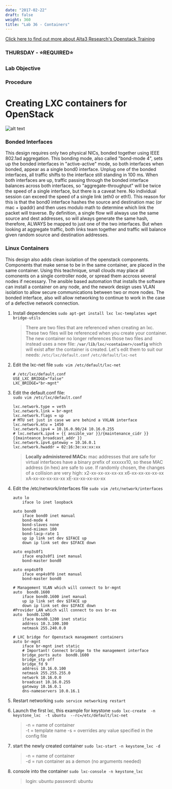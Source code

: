 ```yaml
---
date: "2017-02-22"
draft: false
weight: 360
title: "Lab 36 - Containers"
---
```

[Click here to find out more about Alta3 Research's Openstack Training](https://alta3.com/courses/openstack)

### THURSDAY - &#x2B50;REQUIRED&#x2B50;

### Lab Objective

### Procedure


# Creating LXC containers for OpenStack
![alt text](https://alta3.com/images/openstack_network_diagram.png "OpenStack networking using containers")
### Bonded Interfaces
This design requires only two physical NICs, bonded together using IEEE 802.1ad aggregation. This bonding mode, also called "bond-mode 4", sets up the bonded interfaces in "active-active" mode, so both interfaces when bonded, appear as a single bond0 interface. Unplug one of the bonded interfaces, all traffic shifts to the interface still standing in 100 ms. When both interfaces are up, traffic passing through the bonded interface balances across both interfaces, so "aggregate-throughput" will be twice the speed of a single interface, but there is a caveat here. No individual session can exceed the speed of a single link (eth0 or eth1). This reason for this is that the bond0 interface hashes the source and destination mac (or mac + ipaddr) and then uses modulo math to determine which link the packet will traverse. By definition, a single flow will always use the same source and dest addresses, so will always generate the same hash, therefore, ALWAYS be mapped to just one of the two interfaces. But when looking at aggregate traffic, both links team together and traffic will balance given random source and destination addresses.  
### Linux Containers
This design also adds clean isolation of the openstack components. Components that make sense to be in the same container, are placed in the same container. Using this teachnique, small clouds may place all comonents on a single controller node, or spread them accross several nodes if necessary. The ansible based automation that installs the software can install a container on any node, and the nework design uses VLAN isolation to allow secure communications between two or more nodes. The bonded interface, also will allow networking to continue to work in the case of a defective network connection. 
1. Install dependencies
    `sudo apt-get install lxc lxc-templates wget bridge-utils`
    > There are two files that are referenced when creating an lxc. These two files will be referenced when you create your container. The new container no longer references those two files and instead uses a new file: **`/var/lib/lxc/<container>/config`** which will exist after the container is created. 
    Let's edit them to suit our needs: 
    `/etc/lxc/default.conf`
    `/etc/default/lxc-net` 
 
2. Edit the lxc-net file
   `sudo vim /etc/default/lxc-net`
    ```
    # /etc/lxc/default.conf
    USE_LXC_BRIDGE="false"
    LXC_BRIDGE="br-mgnt"
    ```
0. Edit the default.conf file:  
   `sudo vim /etc/lxc/default.conf`
    ````
    lxc.network.type = veth
    lxc.network.link = br-mgnt
    lxc.network.flags = up
    # MTU set just in case we are behind a VXLAN interface
    lxc.network.mtu = 1450
    lxc.network.ipv4 = 10.16.0.90/24 10.16.0.255
    # lxc.network.ipv4 = {{ ansible_var }}/{maintenance_cidr }} {{mainteance_broadcast_addr }}
    lxc.network.ipv4.gateway = 10.16.0.1
    lxc.network.hwaddr = 02:16:3e:xx:xx:xx
    ````
    > **Locally administered MACs:** mac addresses that are safe for virtual interfaces have a binary prefix of xxxxxx10, so these MAC address (in hex) are safe to use. If randomly chosen, the changes of a collision are very high: 
x2-xx-xx-xx-xx-xx
x6-xx-xx-xx-xx-xx
xA-xx-xx-xx-xx-xx
xE-xx-xx-xx-xx-xx
0. Edit the /etc/network/interfaces file
    `sudo vim /etc/network/interfaces`
    ``` 
    auto lo
        iface lo inet loopback
    
    auto bond0
        iface bond0 inet manual
        bond-mode 4
        bond-slaves none
        bond-miimon 100
        bond-lacp-rate 1
        up ip link set dev $IFACE up
        down ip link set dev $IFACE down
    
    auto enp3s0f1
        iface enp3s0f1 inet manual
        bond-master bond0
    
    auto enp4s0f0
        iface enp4s0f0 inet manual
        bond-master bond0
    
    # Management VLAN which will connect to br-mgnt
    auto  bond0.1600
        iface bond0.1600 inet manual
        up ip link set dev $IFACE up
        down ip link set dev $IFACE down
    #Provider LAN which will connect to ovs br-ex
    auto  bond0.1200
        iface bond0.1200 inet static
        address 10.3.100.100
        netmask 255.240.0.0
        
    # LXC bridge for Openstack management containers
    auto br-mgnt
        iface br-mgnt inet static
        # Important! Connect bridge to the management interface
        bridge_ports auto  bond0.1600
        bridge_stp off
        bridge_fd 9
        address 10.16.0.100
        netmask 255.255.255.0
        network 10.16.0.0
        broadcast 10.16.0.255
        gateway 10.16.0.1
        dns-nameservers 10.0.16.1
    ```
0. Restart networking
  `sudo service networking restart`
0. Launch the first lxc, this example for keystone
   `sudo lxc-create  -n keystone_lxc  -t ubuntu  --rc=/etc/default/lxc-net`
    > -n = name of container  
    -t = template name
    -s = overrides any value specified in the config file
0. start the newly created container
   `sudo lxc-start -n keystone_lxc -d`
    > -n = name of container  
    -d = run container as a demon (no arguments needed)
0. console into the container
  `sudo lxc-console -n keystone_lxc`
    >  login: ubuntu
    password: ubuntu
